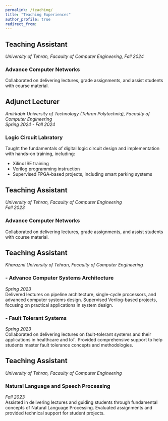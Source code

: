 ```yaml
---
permalink: /teaching/
title: "Teaching Experiences"
author_profile: true
redirect_from: 
---
```

## Teaching Assistant
*University of Tehran, Facaulty of Computer Engineering, Fall 2024*
### Advance Computer Networks
Collaborated on delivering lectures, grade assignments, and assist students with course material.

## Adjunct Lecturer
*Amirkabir University of Technology (Tehran Polytechniq), Facaulty of Computer Engineering<br>
 Spring 2024 - Fall 2024*
### Logic Circuit Labratory 
Taught the fundamentals of digital logic circuit design and implementation with hands-on training, including:
- Xilinx ISE training
- Verilog programming instruction
- Supervised FPGA-based projects, including smart parking systems

## Teaching Assistant
*University of Tehran, Facaulty of Computer Engineering<br>
Fall 2023*
### Advance Computer Networks
Collaborated on delivering lectures, grade assignments, and assist students with course material.

## Teaching Assistant
*Kharazmi University of Tehran, Facaulty of Computer Engineering*
### - Advance Computer Systems Architecture
*Spring 2023*<br>
Delivered lectures on pipeline architecture, single-cycle processors, and advanced computer systems design. Supervised Verilog-based projects, focusing on practical applications in system design.
### - Fault Tolerant Systems
*Spring 2023*<br>
Collaborated on delivering lectures on fault-tolerant systems and their applications in healthcare and IoT. Provided comprehensive support to help students master fault tolerance concepts and methodologies.

## Teaching Assistant
*University of Tehran, Facaulty of Computer Engineering*
### Natural Language and Speech Processing
*Fall 2023*<br>
Assisted in delivering lectures and guiding students through fundamental concepts of Natural Language Processing. Evaluated assignments and provided technical support for student projects.

